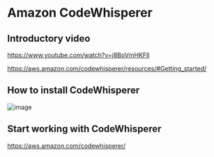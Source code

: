 # Amazon CodeWhisperer

## Introductory video

https://www.youtube.com/watch?v=j8BoVmHKFlI

https://aws.amazon.com/codewhisperer/resources/#Getting_started/

## How to install CodeWhisperer

![image](https://github.com/luiscoco/Amazon_CodeWhisperer/assets/32194879/61d177df-c42f-435f-9220-b7b53b5782f8)


## Start working with CodeWhisperer

https://aws.amazon.com/codewhisperer/
